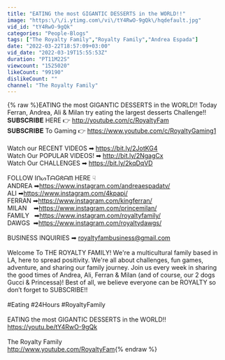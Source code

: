 ```yaml
---
title: "EATING the most GIGANTIC DESSERTS in the WORLD!!"
image: "https:\/\/i.ytimg.com\/vi\/tY4RwO-9gQk\/hqdefault.jpg"
vid_id: "tY4RwO-9gQk"
categories: "People-Blogs"
tags: ["The Royalty Family","Royalty Family","Andrea Espada"]
date: "2022-03-22T18:57:09+03:00"
vid_date: "2022-03-19T15:55:53Z"
duration: "PT11M22S"
viewcount: "1525020"
likeCount: "99190"
dislikeCount: ""
channel: "The Royalty Family"
---
```

{% raw %}EATING the most GIGANTIC DESSERTS in the WORLD!! Today Ferran, Andrea, Ali &amp; Milan try eating the largest desserts Challenge!! <br />𝐒𝐔𝐁𝐒𝐂𝐑𝐈𝐁𝐄 HERE 👉  <a rel="nofollow" target="blank" href="http://youtube.com/c/RoyaltyFam">http://youtube.com/c/RoyaltyFam</a><br />𝐒𝐔𝐁𝐒𝐂𝐑𝐈𝐁𝐄 To Gaming 👉 <a rel="nofollow" target="blank" href="https://www.youtube.com/c/RoyaltyGaming1">https://www.youtube.com/c/RoyaltyGaming1</a><br /><br />Watch our RECENT VIDEOS  ➡ <a rel="nofollow" target="blank" href="https://bit.ly/2JotKG4">https://bit.ly/2JotKG4</a><br />Watch Our POPULAR VIDEOS! ➡ <a rel="nofollow" target="blank" href="http://bit.ly/2NgagCx">http://bit.ly/2NgagCx</a><br />Watch Our CHALLENGES  ➡ <a rel="nofollow" target="blank" href="https://bit.ly/2kqDqVD">https://bit.ly/2kqDqVD</a><br /><br />FOLLOW IᑎᔕTᗩGᖇᗩᗰ HERE ☟<br />ANDREA ➡<a rel="nofollow" target="blank" href="https://www.instagram.com/andreaespadatv/">https://www.instagram.com/andreaespadatv/</a><br />ALI           ➡<a rel="nofollow" target="blank" href="https://www.instagram.com/4kpapi/">https://www.instagram.com/4kpapi/</a><br />FERRAN  ➡<a rel="nofollow" target="blank" href="https://www.instagram.com/kingferran/">https://www.instagram.com/kingferran/</a><br />MILAN    ➡<a rel="nofollow" target="blank" href="https://www.instagram.com/princemilan/">https://www.instagram.com/princemilan/</a><br />FAMILY   ➡<a rel="nofollow" target="blank" href="https://www.instagram.com/royaltyfamily/">https://www.instagram.com/royaltyfamily/</a><br />DAWGS  ➡<a rel="nofollow" target="blank" href="https://www.instagram.com/royaltydawgs/">https://www.instagram.com/royaltydawgs/</a><br /><br />BUSINESS INQUIRIES ➡ royaltyfambusiness@gmail.com<br /><br />Welcome To THE ROYALTY FAMILY! We're a multicultural family based in LA, here to spread positivity. We're all about challenges, fun games, adventure, and sharing our family journey. Join us every week in sharing the good times of Andrea, Ali, Ferran &amp; Milan (and of course, our 2 dogs Gucci &amp; Princessa)! Best of all, we believe everyone can be ROYALTY so don’t forget to SUBSCRIBE!! <br /><br />#Eating #24Hours #RoyaltyFamily<br /><br />EATING the most GIGANTIC DESSERTS in the WORLD!!<br /><a rel="nofollow" target="blank" href="https://youtu.be/tY4RwO-9gQk">https://youtu.be/tY4RwO-9gQk</a><br /><br />The Royalty Family<br /><a rel="nofollow" target="blank" href="http://www.youtube.com/RoyaltyFam">http://www.youtube.com/RoyaltyFam</a>{% endraw %}
